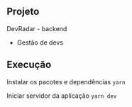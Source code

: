 ## Projeto

DevRadar - backend

- Gestão de devs

## **Execução**

Instalar os pacotes e dependências
`yarn`

Iniciar servidor da aplicação
`yarn dev`
